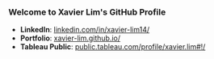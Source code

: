 ### Welcome to Xavier Lim's GitHub Profile

* **LinkedIn**: [linkedin.com/in/xavier-lim14/](https://www.linkedin.com/in/xavier-lim14/)  
* **Portfolio**: [xavier-lim.github.io/](https://xavier-lim.github.io/)
* **Tableau Public**: [public.tableau.com/profile/xavier.lim#!/](https://public.tableau.com/profile/xavier.lim#!/)
